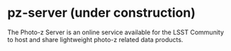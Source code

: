 # pz-server (under construction)
The Photo-z Server is an online service available for the LSST Community to host and share lightweight photo-z related data products. 
